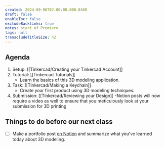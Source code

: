 ```yaml
---
created: 2024-09-06T07:00:00.000-0400
draft: false
enableToc: false
excludeBacklinks: true
notes: start of Premiere
tags: null
transcludeTitleSize: h2
---
```


## Agenda
1. Setup: [[Tinkercad/Creating your Tinkercad Account]]
2. Tutorial: [[Tinkercad Tutorials]]
	- Learn the basics of this 3D modeling application.
3. Task: [[Tinkercad/Making a Keychain]]
	- Create your first product using 3D modeling techniques.
4. Submission: [[Tinkercad/Reviewing your Design]]
	-Notion posts will now require a video as well to ensure that you meticulously look at your submission for 3D printing

## Things to do before our next class
- [ ] Make a portfolio post [on Notion](https://notion.so) and summarize what you've learned today about 3D modeling.